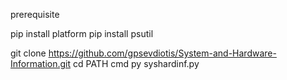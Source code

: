 prerequisite

pip install platform
pip install psutil

git clone https://github.com/gpsevdiotis/System-and-Hardware-Information.git
cd PATH
cmd
py syshardinf.py
